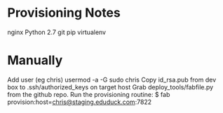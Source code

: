 Provisioning Notes
==================

nginx
Python 2.7
git
pip
virtualenv

Manually
========
Add user (eg chris)
usermod -a -G sudo chris
Copy id_rsa.pub from dev box to .ssh/authorized_keys on target host
Grab deploy_tools/fabfile.py from the github repo.
Run the provisioning routine: 
	$ fab provision:host=chris@staging.eduduck.com:7822
